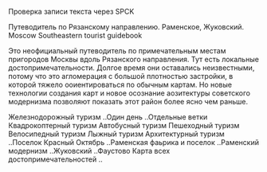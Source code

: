 Проверка записи текста через SPCK 

Путеводитель по Рязанскому направлению. Раменское, Жуковский.
Moscow Southeastern tourist guidebook


Это неофициальный путеводитель по примечательным местам пригородов Москвы вдоль Рязанского направления. Тут есть локальные достопримечательности. Долгое время они оставались неизвестными, потому что это агломерация с большой плотностью застройки, в которой тяжело ооиентироваться по обычным картам. Но новые технологии создания карт и новое осознание аозитектуры советского модернизма позволяют показать этот район более ясно чем раньше.


Железнодорожный туризм
..Один день
..Отдельные ветки
Квадрокоптерный туризм
Автобусный туризм
Пешеходный туризм
Велосипедный туризм
Лыжный туризм
Архитектурный туризм
..Поселок Красный Октябрь
..Раменская фаьрика и поселок
..Раменский модернизм
..Жуковский
..Фаустово
Карта всех достопримечательностей
.. 

